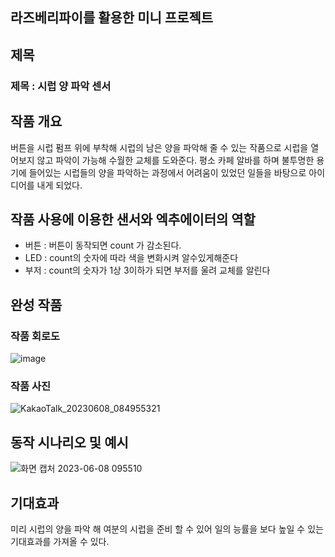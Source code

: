 ## 라즈베리파이를 활용한 미니 프로젝트



## 제목
### 제목 : 시럽 양 파악 센서

## 작품 개요
버튼을 시럽 펌프 위에 부착해 시럽의 남은 양을 파악해 줄 수 있는 작품으로 시럽을 열어보지 않고 파악이 가능해 수월한 교체를 도와준다.
평소 카페 알바를 하며 불투명한 용기에 들어있는 시럽들의 양을  파악하는 과정에서 어려움이 있었던 일들을 바탕으로 아이디어를 내게 되었다.

## 작품 사용에 이용한 샌서와 엑추에이터의 역할
- 버튼 : 버튼이 동작되면 count 가 감소된다.
- LED : count의 숫자에 따라 색을 변화시켜 알수있게해준다
- 부저 : count의 숫자가 1상 3이하가 되면 부저를 울려 교체를 알린다

## 완성 작품
### 작품 회로도
![image](https://github.com/boyeon0624/boyeon/assets/131341010/d8ff37b1-f257-4ef0-a0c5-0f4df7101a76)



### 작품 사진
![KakaoTalk_20230608_084955321](https://github.com/boyeon0624/boyeon/assets/131341010/b7443194-88bb-4bdd-ac88-23c767c6e768)

## 동작 시나리오 및 예시
![화면 캡처 2023-06-08 095510](https://github.com/boyeon0624/boyeon/assets/131341010/e11ddac8-2d4d-466b-9c9f-12fedeb4d5a7)

## 기대효과
미리 시럽의 양을 파악 해 여분의 시럽을 준비 할 수 있어 
일의 능률을 보다 높일 수 있는 기대효과를 가져올 수 있다.

